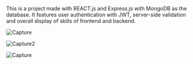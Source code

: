 This is a project made with REACT.js and Express.js with MongoDB as the database. It features user authentication with JWT, server-side validation and overall display of skills of frontend and backend. 

![Capture](https://github.com/VectorJamo/Blog-Sharing-App-FullStack/assets/71274266/098a6f2b-578f-4ab8-9a17-1c6faf5a2c8d)

![Capture2](https://github.com/VectorJamo/Blog-Sharing-App-FullStack/assets/71274266/ea32ff76-bf67-46ce-99ad-797834bd1d55)

![Capture](https://github.com/VectorJamo/Blog-Sharing-App-FullStack/assets/71274266/f198e037-e9f6-4609-ab4e-64a42c144f7e)
